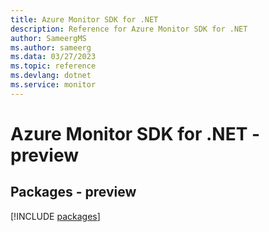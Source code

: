 ```yaml
---
title: Azure Monitor SDK for .NET
description: Reference for Azure Monitor SDK for .NET
author: SameergMS
ms.author: sameerg
ms.data: 03/27/2023
ms.topic: reference
ms.devlang: dotnet
ms.service: monitor
---
```

# Azure Monitor SDK for .NET - preview
## Packages - preview
[!INCLUDE [packages](monitor-index.md)]